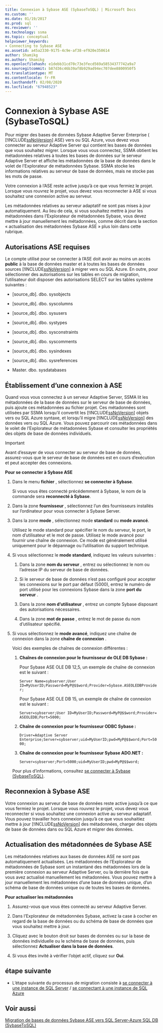```yaml
---
title: Connexion à Sybase ASE (SybaseToSQL) | Microsoft Docs
ms.custom: ''
ms.date: 01/19/2017
ms.prod: sql
ms.reviewer: ''
ms.technology: ssma
ms.topic: conceptual
helpviewer_keywords:
- Connecting to Sybase ASE
ms.assetid: a45a2330-9175-4c9e-af38-ef920e350614
author: Shamikg
ms.author: Shamikg
ms.openlocfilehash: e1debb31cd70c73e3fecd569a58534377742a9a7
ms.sourcegitcommit: b87d36c46b39af8b929ad94ec707dee8800950f5
ms.translationtype: MT
ms.contentlocale: fr-FR
ms.lasthandoff: 02/08/2020
ms.locfileid: "67948523"
---
```

# <a name="connecting-to-sybase-ase-sybasetosql"></a>Connexion à Sybase ASE (SybaseToSQL)
Pour migrer des bases de données Sybase Adaptive Server Enterprise ( [!INCLUDE[ssNoVersion](../../includes/ssnoversion-md.md)] ASE) vers ou SQL Azure, vous devez vous connecter au serveur Adaptive Server qui contient les bases de données que vous souhaitez migrer. Lorsque vous vous connectez, SSMA obtient les métadonnées relatives à toutes les bases de données sur le serveur Adaptive Server et affiche les métadonnées de la base de données dans le volet de l’Explorateur de métadonnées Sybase. SSMA stocke les informations relatives au serveur de base de données, mais ne stocke pas les mots de passe.  
  
Votre connexion à l’ASE reste active jusqu’à ce que vous fermiez le projet. Lorsque vous rouvrez le projet, vous devez vous reconnecter à ASE si vous souhaitez une connexion active au serveur.  
  
Les métadonnées relatives au serveur adaptatif ne sont pas mises à jour automatiquement. Au lieu de cela, si vous souhaitez mettre à jour les métadonnées dans l’Explorateur de métadonnées Sybase, vous devez mettre à jour manuellement les métadonnées, comme décrit dans la section « actualisation des métadonnées Sybase ASE » plus loin dans cette rubrique.  
  
## <a name="required-ase-permissions"></a>Autorisations ASE requises  
Le compte utilisé pour se connecter à l’ASE doit avoir au moins un accès **public** à la base de données master et à toutes les bases de données sources [!INCLUDE[ssNoVersion](../../includes/ssnoversion-md.md)] à migrer vers ou SQL Azure. En outre, pour sélectionner des autorisations sur les tables en cours de migration, l’utilisateur doit disposer des autorisations SELECT sur les tables système suivantes :  
  
-   [source_db]. dbo. sysobjects  
  
-   [source_db]. dbo. syscolumns  
  
-   [source_db]. dbo. sysusers  
  
-   [source_db]. dbo. systypes  
  
-   [source_db]. dbo. sysconstraints  
  
-   [source_db]. dbo. syscomments  
  
-   [source_db]. dbo. sysindexes  
  
-   [source_db]. dbo. sysreferences  
  
-   Master. dbo. sysdatabases  
  
## <a name="establishing-a-connection-to-ase"></a>Établissement d’une connexion à ASE  
Quand vous vous connectez à un serveur Adaptive Server, SSMA lit les métadonnées de la base de données sur le serveur de base de données, puis ajoute ces métadonnées au fichier projet. Ces métadonnées sont utilisées par SSMA lorsqu’il convertit les [!INCLUDE[ssNoVersion](../../includes/ssnoversion-md.md)] objets vers ou SQL Azure syntaxe, et lorsqu’il migre [!INCLUDE[ssNoVersion](../../includes/ssnoversion-md.md)] des données vers ou SQL Azure. Vous pouvez parcourir ces métadonnées dans le volet de l’Explorateur de métadonnées Sybase et consulter les propriétés des objets de base de données individuels.  
  
> [!IMPORTANT]  
> Avant d’essayer de vous connecter au serveur de base de données, assurez-vous que le serveur de base de données est en cours d’exécution et peut accepter des connexions.  
  
**Pour se connecter à Sybase ASE**  
  
1.  Dans le menu **fichier** , sélectionnez **se connecter à Sybase**.  
  
    Si vous vous êtes connecté précédemment à Sybase, le nom de la commande sera **reconnecté à Sybase**.  
  
2.  Dans la zone **fournisseur** , sélectionnez l’un des fournisseurs installés sur l’ordinateur pour vous connecter à Sybase Server.  
  
3.  Dans la zone **mode** , sélectionnez mode **standard** ou **mode avancé**.  
  
    Utilisez le mode standard pour spécifier le nom du serveur, le port, le nom d’utilisateur et le mot de passe. Utilisez le mode avancé pour fournir une chaîne de connexion. Ce mode est généralement utilisé uniquement pour le dépannage ou l’utilisation du support technique.  
  
4.  Si vous sélectionnez le **mode standard**, indiquez les valeurs suivantes :  
  
    1.  Dans la zone **nom du serveur** , entrez ou sélectionnez le nom ou l’adresse IP du serveur de base de données.  
  
    2.  Si le serveur de base de données n’est pas configuré pour accepter les connexions sur le port par défaut (5000), entrez le numéro de port utilisé pour les connexions Sybase dans la zone **port du serveur** .  
  
    3.  Dans la zone **nom d’utilisateur** , entrez un compte Sybase disposant des autorisations nécessaires.  
  
    4.  Dans la zone **mot de passe** , entrez le mot de passe du nom d’utilisateur spécifié.  
  
5.  Si vous sélectionnez le **mode avancé**, indiquez une chaîne de connexion dans la zone **chaîne de connexion** .  
  
    Voici des exemples de chaînes de connexion différentes :  
  
    1.  **Chaînes de connexion pour le fournisseur de OLE DB Sybase :**  
  
        Pour Sybase ASE OLE DB 12,5, un exemple de chaîne de connexion est le suivant :  
  
        `Server Name=sybserver;User ID=MyUserID;Password=MyP@$$word;Provider=Sybase.ASEOLEDBProvider;`  
  
        Pour Sybase ASE OLE DB 15, un exemple de chaîne de connexion est le suivant :  
  
        `Server=sybserver;User ID=MyUserID;Password=MyP@$$word;Provider= ASEOLEDB;Port=5000;`  
  
    2.  **Chaîne de connexion pour le fournisseur ODBC Sybase :**  
  
        `Driver=Adaptive Server Enterprise;Server=sybserver;uid=MyUserID;pwd=MyP@$$word;Port=5000;`  
  
    3.  **Chaîne de connexion pour le fournisseur Sybase ADO.NET :**  
  
        `Server=sybserver;Port=5000;uid=MyUserID;pwd=MyP@$$word;`  
  
    Pour plus d’informations, consultez [se connecter à Sybase &#40;SybaseToSQL&#41;](../../ssma/sybase/connect-to-sybase-sybasetosql.md).  
  
## <a name="reconnecting-to-sybase-ase"></a>Reconnexion à Sybase ASE  
Votre connexion au serveur de base de données reste active jusqu’à ce que vous fermiez le projet. Lorsque vous rouvrez le projet, vous devez vous reconnecter si vous souhaitez une connexion active au serveur adaptatif. Vous pouvez travailler hors connexion jusqu’à ce que vous souhaitiez mettre à jour [!INCLUDE[ssNoVersion](../../includes/ssnoversion-md.md)] des métadonnées, charger des objets de base de données dans ou SQL Azure et migrer des données.  
  
## <a name="refreshing-sybase-ase-metadata"></a>Actualisation des métadonnées de Sybase ASE  
Les métadonnées relatives aux bases de données ASE ne sont pas automatiquement actualisées. Les métadonnées de l’Explorateur de métadonnées de Sybase sont un instantané des métadonnées lors de la première connexion au serveur Adaptive Server, ou la dernière fois que vous avez actualisé manuellement les métadonnées. Vous pouvez mettre à jour manuellement les métadonnées d’une base de données unique, d’un schéma de base de données unique ou de toutes les bases de données.  
  
**Pour actualiser les métadonnées**  
  
1.  Assurez-vous que vous êtes connecté au serveur Adaptive Server.  
  
2.  Dans l’Explorateur de métadonnées Sybase, activez la case à cocher en regard de la base de données ou du schéma de base de données que vous souhaitez mettre à jour.  
  
3.  Cliquez avec le bouton droit sur bases de données ou sur la base de données individuelle ou le schéma de base de données, puis sélectionnez **Actualiser dans la base de données**.  
  
4.  Si vous êtes invité à vérifier l’objet actif, cliquez sur **Oui**.  
  
## <a name="next-step"></a>étape suivante  
  
-   L’étape suivante du processus de migration consiste à [se connecter à une instance de SQL Server](connecting-to-sql-server-sybasetosql.md) / [se connectant à une instance de SQL Azure](connecting-to-azure-sql-db-sybasetosql.md)  
  
## <a name="see-also"></a>Voir aussi  
[Migration de bases de données Sybase ASE vers SQL Server-Azure SQL DB &#40;SybaseToSQL&#41;](../../ssma/sybase/migrating-sybase-ase-databases-to-sql-server-azure-sql-db-sybasetosql.md)  
  
